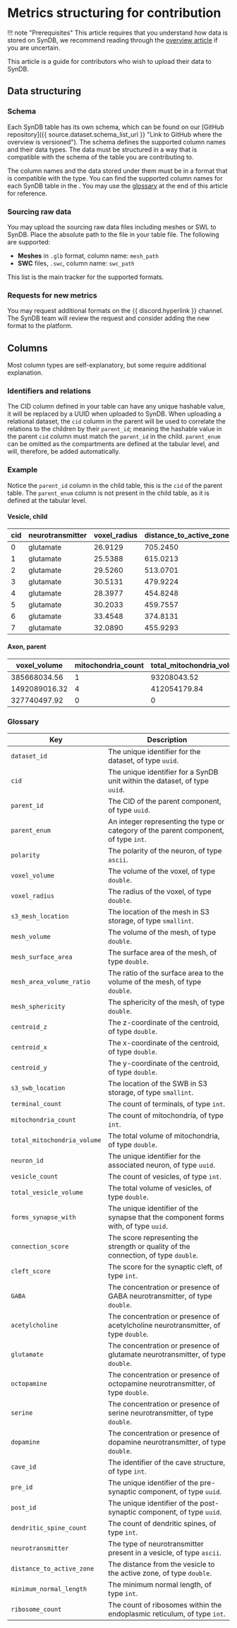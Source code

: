 # Metrics structuring for contribution

!!! note "Prerequisites"
    This article requires that you understand how data is stored on SynDB, we recommend reading through the [overview article](../dataset/0-overview.md) if you are uncertain.

This article is a guide for contributors who wish to upload their data to SynDB.

## Data structuring

### Schema
Each SynDB table has its own schema, which can be found on our [GitHub repository]({{ source.dataset.schema_list_url }} "Link to GitHub where the overview is versioned"). The schema defines the supported column names and their data types. The data must be structured in a way that is compatible with the schema of the table you are contributing to.

The column names and the data stored under them must be in a format that is compatible with the type. You can find the supported column names for each SynDB table in the . You may use the [glossary](#glossary) at the end of this article for reference.

### Sourcing raw data
You may upload the sourcing raw data files including meshes or SWL to SynDB. Place the absolute path to the file in your table file. The following are supported:

- **Meshes** in `.glb` format, column name: `mesh_path`
- **SWC** files, `.swc`, column name: `swc_path`

This list is the main tracker for the supported formats.

### Requests for new metrics
You may request additional formats on the {{ discord.hyperlink }} channel. The SynDB team will review the request and consider adding the new format to the platform.

## Columns
Most column types are self-explanatory, but some require additional explanation.

### Identifiers and relations
The CID column defined in your table can have any unique hashable value, it will be replaced by a UUID when uploaded to SynDB. When uploading a relational dataset, the `cid` column in the parent will be used to correlate the relations to the children by their `parent_id`; meaning the hashable value in the parent `cid` column must match the `parent_id` in the child. `parent_enum` can be omitted as the compartments are defined at the tabular level, and will, therefore, be added automatically.

### Example
Notice the `parent_id` column in the child table, this is the `cid` of the parent table. The `parent_enum` column is not present in the child table, as it is defined at the tabular level.

#### Vesicle, child

| cid | neurotransmitter | voxel_radius | distance_to_active_zone | minimum_normal_length | parent_id | centroid_z | centroid_x | centroid_y |
|-----|------------------|--------------|-------------------------|-----------------------|-----------|------------|------------|------------|
| 0   | glutamate        | 26.9129       | 705.2450                | 23                    | 1         | 4505.232   | 1996.224   | 4953.6     |
| 1   | glutamate        | 25.5388       | 615.0213                | 23                    | 1         | 4505.232   | 1996.224   | 4953.6     |
| 2   | glutamate        | 29.5260       | 513.0701                | 23                    | 1         | 4505.232   | 1996.224   | 4953.6     |
| 3   | glutamate        | 30.5131       | 479.9224                | 23                    | 1         | 4505.232   | 1996.224   | 4953.6     |
| 4   | glutamate        | 28.3977       | 454.8248                | 23                    | 1         | 4505.232   | 1996.224   | 4953.6     |
| 5   | glutamate        | 30.2033       | 459.7557                | 23                    | 2         | 4505.232   | 1996.224   | 4953.6     |
| 6   | glutamate        | 33.4548       | 374.8131                | 23                    | 2         | 4505.232   | 1996.224   | 4953.6     |
| 7   | glutamate        | 32.0890       | 455.9293                | 23                    | 4         | 4505.232   | 1996.224   | 4953.6     |


#### Axon, parent
| voxel_volume   | mitochondria_count | total_mitochondria_volume | cid |
|----------------|--------------------|---------------------------|-----|
| 385668034.56   | 1                  | 93208043.52               | 1   |
| 1492089016.32  | 4                  | 412054179.84              | 2   |
| 327740497.92   | 0                  | 0                         | 4   |


### Glossary

| **Key**                     | **Description**                                                                      |
|-----------------------------|--------------------------------------------------------------------------------------|
| `dataset_id`                | The unique identifier for the dataset, of type `uuid`.                               |
| `cid`                       | The unique identifier for a SynDB unit within the dataset, of type `uuid`.           |
| `parent_id`                 | The CID of the parent component, of type `uuid`.                                     |
| `parent_enum`               | An integer representing the type or category of the parent component, of type `int`. |
| `polarity`                  | The polarity of the neuron, of type `ascii`.                                         |
| `voxel_volume`              | The volume of the voxel, of type `double`.                                           |
| `voxel_radius`              | The radius of the voxel, of type `double`.                                           |
| `s3_mesh_location`          | The location of the mesh in S3 storage, of type `smallint`.                          |
| `mesh_volume`               | The volume of the mesh, of type `double`.                                            |
| `mesh_surface_area`         | The surface area of the mesh, of type `double`.                                      |
| `mesh_area_volume_ratio`    | The ratio of the surface area to the volume of the mesh, of type `double`.           |
| `mesh_sphericity`           | The sphericity of the mesh, of type `double`.                                        |
| `centroid_z`                | The z-coordinate of the centroid, of type `double`.                                  |
| `centroid_x`                | The x-coordinate of the centroid, of type `double`.                                  |
| `centroid_y`                | The y-coordinate of the centroid, of type `double`.                                  |
| `s3_swb_location`           | The location of the SWB in S3 storage, of type `smallint`.                           |
| `terminal_count`            | The count of terminals, of type `int`.                                               |
| `mitochondria_count`        | The count of mitochondria, of type `int`.                                            |
| `total_mitochondria_volume` | The total volume of mitochondria, of type `double`.                                  |
| `neuron_id`                 | The unique identifier for the associated neuron, of type `uuid`.                     |
| `vesicle_count`             | The count of vesicles, of type `int`.                                                |
| `total_vesicle_volume`      | The total volume of vesicles, of type `double`.                                      |
| `forms_synapse_with`        | The unique identifier of the synapse that the component forms with, of type `uuid`.  |
| `connection_score`          | The score representing the strength or quality of the connection, of type `double`.  |
| `cleft_score`               | The score for the synaptic cleft, of type `int`.                                     |
| `GABA`                      | The concentration or presence of GABA neurotransmitter, of type `double`.            |
| `acetylcholine`             | The concentration or presence of acetylcholine neurotransmitter, of type `double`.   |
| `glutamate`                 | The concentration or presence of glutamate neurotransmitter, of type `double`.       |
| `octopamine`                | The concentration or presence of octopamine neurotransmitter, of type `double`.      |
| `serine`                    | The concentration or presence of serine neurotransmitter, of type `double`.          |
| `dopamine`                  | The concentration or presence of dopamine neurotransmitter, of type `double`.        |
| `cave_id`                   | The identifier of the cave structure, of type `int`.                                 |
| `pre_id`                    | The unique identifier of the pre-synaptic component, of type `uuid`.                 |
| `post_id`                   | The unique identifier of the post-synaptic component, of type `uuid`.                |
| `dendritic_spine_count`     | The count of dendritic spines, of type `int`.                                        |
| `neurotransmitter`          | The type of neurotransmitter present in a vesicle, of type `ascii`.                  |
| `distance_to_active_zone`   | The distance from the vesicle to the active zone, of type `double`.                  |
| `minimum_normal_length`     | The minimum normal length, of type `int`.                                            |
| `ribosome_count`            | The count of ribosomes within the endoplasmic reticulum, of type `int`.              |
